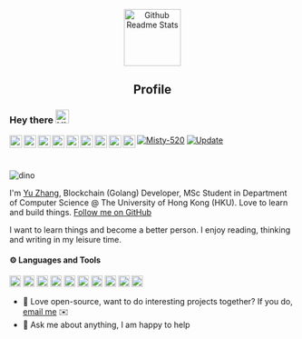 <p align="center">
 <img width="100px" src="https://cdn.jsdelivr.net/gh/pseudoyu/image_hosting@master/hugo_images/profile_logo.svg" align="center" alt="Github Readme Stats" />
 <h2 align="center">Profile</h2>
</p>

### Hey there <img src='https://cdn.jsdelivr.net/gh/pseudoyu/image_hosting@master/hugo_images/hey.gif' alt='Hi' width="24"/> 
<a href="https://github.com/pseudoyu">
  <img align="left" alt="Yu's LinkdeIn" width="22px" src="https://cdn.jsdelivr.net/npm/simple-icons@3.13.0/icons/github.svg" />
</a>
<a href="https://leetcode-cn.com/u/pseudoyu/">
  <img align="left" alt="Yu's LeetCode" width="22px" src="https://cdn.jsdelivr.net/npm/simple-icons@3.13.0/icons/leetcode.svg" />
</a>
<a href="https://www.linkedin.com/in/pseudoyu/">
  <img align="left" alt="Yu's LinkdeIn" width="22px" src="https://cdn.jsdelivr.net/npm/simple-icons@v3/icons/linkedin.svg" />
</a>
<a href="https://www.coursera.org/user/ffe947f087d1f63b161c3fcb310a6578">
  <img align="left" alt="Yu's Coursera" width="22px" src="https://cdn.jsdelivr.net/npm/simple-icons@3.13.0/icons/coursera.svg"/>
</a>
<a href="https://medium.com/@pseudoyu">
  <img align="left" alt="Yu's Medium" width="22px" src="https://cdn.jsdelivr.net/npm/simple-icons@v3/icons/medium.svg"/>
</a>
<a href="https://www.goodreads.com/user/show/121369734-yu-zhang">
  <img align="left" alt="Yu's Goodreads" width="22px" src="https://cdn.jsdelivr.net/npm/simple-icons@3.13.0/icons/goodreads.svg" />
</a>
<a href="https://www.facebook.com/pseudoyuzhang">
  <img align="left" alt="Yu's Facebook" width="22px" src="https://cdn.jsdelivr.net/npm/simple-icons@3.13.0/icons/facebook.svg"/>
</a>
<a href="https://twitter.com/pseudo_yu">
  <img align="left" alt="Yu's Twitter" width="22px" src="https://cdn.jsdelivr.net/npm/simple-icons@3.13.0/icons/twitter.svg"/>
</a>
<a href="https://www.youtube.com/channel/UCR0O0s303tGBi3P02hstQPA/">
  <img align="left" alt="Yu's YouTube" width="22px" src="https://cdn.jsdelivr.net/npm/simple-icons@3.13.0/icons/youtube.svg"/>
</a>

[![Misty-520](https://img.shields.io/badge/Misty-520-pink)](https://www.m1sty.com)
[![Update](https://github.com/pseudoyu/yu-blog/actions/workflows/deploy.yml/badge.svg)](https://github.com/pseudoyu/yu-blog/actions/workflows/deploy.yml)


<br />

![dino](https://cdn.jsdelivr.net/gh/pseudoyu/image_hosting@master/hugo_images/dino.gif)

I'm [Yu Zhang](https://www.pseudoyu.com), Blockchain (Golang) Developer, MSc Student in Department of Computer Science @ The University of Hong Kong (HKU). Love to learn and build things. [Follow me on GitHub](https://github.com/pseudoyu)

I want to learn things and become a better person. I enjoy reading, thinking and writing in my leisure time.

#### ⚙️ Languages and Tools
<code><img height="20" src="https://cdn.jsdelivr.net/gh/pseudoyu/image_hosting@master/hugo_images/go.png"></code>
<code><img height="20" src="https://cdn.jsdelivr.net/gh/pseudoyu/image_hosting@master/hugo_images/python.png"></code>
<code><img height="20" src="https://cdn.jsdelivr.net/gh/pseudoyu/image_hosting@master/hugo_images/java.png"></code>
<code><img height="20" src="https://cdn.jsdelivr.net/gh/pseudoyu/image_hosting@master/hugo_images/rust.png"></code>
<code><img height="20" src="https://cdn.jsdelivr.net/gh/pseudoyu/image_hosting@master/hugo_images/mysql.png"></code>
<code><img height="20" src="https://cdn.jsdelivr.net/gh/pseudoyu/image_hosting@master/hugo_images/ubuntu.png"></code>
<code><img height="20" src="https://cdn.jsdelivr.net/gh/pseudoyu/image_hosting@master/hugo_images/ethereum.png"></code>
<code><img height="20" src="https://cdn.jsdelivr.net/gh/pseudoyu/image_hosting@master/hugo_images/docker.png"></code>
<code><img height="20" src="https://cdn.jsdelivr.net/gh/pseudoyu/image_hosting@master/hugo_images/git.png"></code>
<code><img height="20" src="https://cdn.jsdelivr.net/gh/pseudoyu/image_hosting@master/hugo_images/vim.png"></code>

- 💼 Love open-source, want to do interesting projects together? If you do, [email me](mailto:pseudoyu@connect.hku.hk) ✉️
- 💬 Ask me about anything, I am happy to help